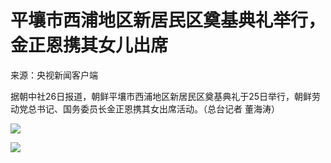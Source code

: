 # 平壤市西浦地区新居民区奠基典礼举行，金正恩携其女儿出席

来源：央视新闻客户端

据朝中社26日报道，朝鲜平壤市西浦地区新居民区奠基典礼于25日举行，朝鲜劳动党总书记、国务委员长金正恩携其女出席活动。（总台记者 董海涛）

![](https://inews.gtimg.com/news_bt/OB0f7LccEWWuMzqS8BUDqGsUaqVtdVo0Q4rsBetCJY6QkAA/1000)

![](https://inews.gtimg.com/news_bt/OGmJR-boaZEEmHNXlC-BTIviNz5yq97JbFDWbvYWOw0g8AA/1000)

